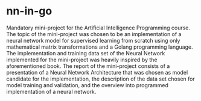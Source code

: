 # nn-in-go
Mandatory mini-project for the Artificial Intelligence Programming course. The topic of the mini-project was chosen to 
be an implementation of a neural network model for supervised learning from scratch using only mathematical matrix 
transformations and a Golang programming language. The implementation and training data set of the Neural Network implemented for the mini-project was heavily 
 inspired by the aforementioned book. The report of the mini-project consists of a presentation of a Neural Network 
 Architecture that was chosen as model candidate for the implementation, the description of the data set chosen for 
 model training and validation, and the overview into programmed implementation of a neural network.
